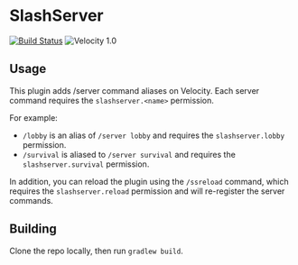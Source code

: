 # SlashServer

[![Build Status](https://ci.noxal.net/job/SlashServer/badge/icon)](https://ci.noxal.net/job/SlashServer/)
![Velocity 1.0](https://img.shields.io/badge/Velocity-3.0.0-green.svg)

## Usage

This plugin adds /server command aliases on Velocity. Each server command requires the `slashserver.<name>` permission.

For example:  
- `/lobby` is an alias of `/server lobby` and requires the `slashserver.lobby` permission.
- `/survival` is aliased to `/server survival` and requires the `slashserver.survival` permission.

In addition, you can reload the plugin using the `/ssreload` command, which requires the `slashserver.reload` permission
and will re-register the server commands.

## Building

Clone the repo locally, then run `gradlew build`.
